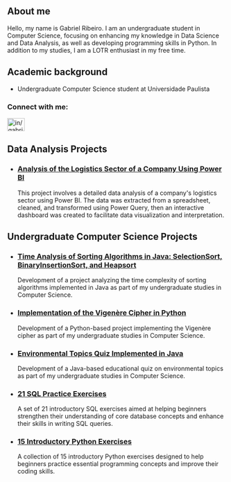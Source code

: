 ## About me 
Hello, my name is Gabriel Ribeiro. I am an undergraduate student in Computer Science, focusing on enhancing my knowledge in Data Science and Data Analysis, as well as developing programming skills in Python. In addition to my studies, I am a LOTR enthusiast in my free time.

## Academic background 
- Undergraduate Computer Science student at Universidade Paulista

<h3 align="left">Connect with me:</h3>
<p align="left">
<a href=https://www.linkedin.com/in/gabriel-ribeiro-data target="blank"><img align="center" src="https://raw.githubusercontent.com/rahuldkjain/github-profile-readme-generator/master/src/images/icons/Social/linked-in-alt.svg" alt="in/gabrielribeiro-br" height="30" width="40" /></a>
</p>

## Data Analysis Projects

* ### [Analysis of the Logistics Sector of a Company Using Power BI](https://github.com/gabriel-ribeiro-data/Analysis-of-the-Logistics-Sector)

  This project involves a detailed data analysis of a company's logistics sector using Power BI. The data was extracted from a spreadsheet, cleaned, and transformed using Power Query, then an interactive dashboard was created to facilitate data visualization and interpretation.

## Undergraduate Computer Science Projects

* ### [Time Analysis of Sorting Algorithms in Java: SelectionSort, BinaryInsertionSort, and Heapsort](https://github.com/gabriel-ribeiro-data/Sorting-Algorithms-Time-Analysis)

  Development of a project analyzing the time complexity of sorting algorithms implemented in Java as part of my undergraduate studies in Computer Science.

* ### [Implementation of the Vigenère Cipher in Python](https://github.com/gabriel-ribeiro-data/Vigenere-Cipher-Python)

  Development of a Python-based project implementing the Vigenère cipher as part of my undergraduate studies in Computer Science.

* ### [Environmental Topics Quiz Implemented in Java](https://github.com/gabriel-ribeiro-data/Java-Environmental-Quiz)

  Development of a Java-based educational quiz on environmental topics as part of my undergraduate studies in Computer Science.

* ### [21 SQL Practice Exercises](https://github.com/gabriel-ribeiro-data/SQL-Exercises)
  A set of 21 introductory SQL exercises aimed at helping beginners strengthen their understanding of core database concepts and enhance their skills in writing SQL queries.
  
* ### [15 Introductory Python Exercises](https://github.com/gabriel-ribeiro-data/Python-Exercises)
  
  A collection of 15 introductory Python exercises designed to help beginners practice essential programming concepts and improve their coding skills.

  
